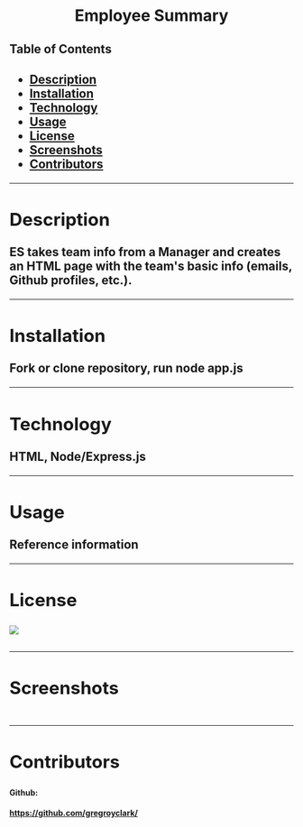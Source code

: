 <h1 align= "center">Employee Summary</h1> 
  <h2>Table of Contents<h2>
  <ul>
  <li><a href="#descrip">Description</a></li>  
  <li><a href="#install">Installation</a></li> 
  <li><a href="#tech">Technology</a></li> 
  <li><a href="#use">Usage</a></li> 
  <li><a href="#license">License</a></li>
  <li><a href="#screen">Screenshots</a></li> 
  <li><a href="#contr">Contributors</a></li>
  </ul>
    <hr>
  <div id="descrip"><h2>Description</h2> </div>
  ES takes team info from a Manager and creates an HTML page with the team's basic info (emails, Github profiles, etc.).
  <hr>
  <div id="install"><h2>Installation</h2> </div>
  <p>Fork or clone repository, run node app.js</p>
  <hr>
  <div id="tech"><h2>Technology</h2></div>           
  <p>HTML, Node/Express.js</p>
  <hr>
  <div id="use"><h2>Usage</h2></div>
  <p>Reference information</p>  
  <hr>
  <div id="license"><h2>License</h2></div>
  <p><img align="left" src= MIT></p><br>
  <hr>
  <div id="screen"><h2>Screenshots</h2></div>
  <p><img src= ></p>
  <hr>
  <div id="contr"><h2>Contributors</h2> </div>

  <h4>Github:<h4> <a href= "https://github.com/gregroyclark/">https://github.com/gregroyclark/</a>